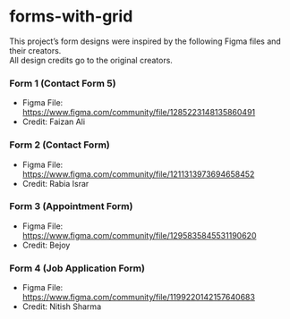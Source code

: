 # forms-with-grid

This project’s form designs were inspired by the following Figma files and their creators.  
All design credits go to the original creators.

### Form 1 (Contact Form 5)
- Figma File: https://www.figma.com/community/file/1285223148135860491
- Credit: Faizan Ali

### Form 2 (Contact Form)
- Figma File: https://www.figma.com/community/file/1211313973694658452
- Credit: Rabia Israr

### Form 3 (Appointment Form)
- Figma File: https://www.figma.com/community/file/1295835845531190620
- Credit: Bejoy

### Form 4 (Job Application Form)
- Figma File: https://www.figma.com/community/file/1199220142157640683
- Credit: Nitish Sharma